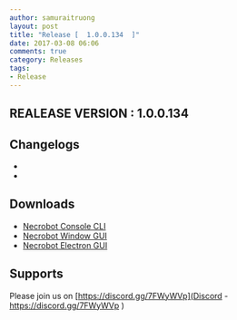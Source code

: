 ```yaml
---
author: samuraitruong
layout: post
title: "Release [  1.0.0.134  ]"
date: 2017-03-08 06:06
comments: true
category: Releases
tags:
- Release
---
```


## REALEASE VERSION : 1.0.0.134


## Changelogs
- 
- 


## Downloads
- [Necrobot Console CLI](/releases/1.0.0.134/Necrobot.CLI.zip)
- [Necrobot Window GUI](/releases/1.0.0.134/Necrobot.Win.zip)
- [Necrobot Electron GUI](/releases/1.0.0.134/Necrobot.Electron.GUI.zip)


## Supports

Please join us on [https://discord.gg/7FWyWVp](Discord - https://discord.gg/7FWyWVp )
